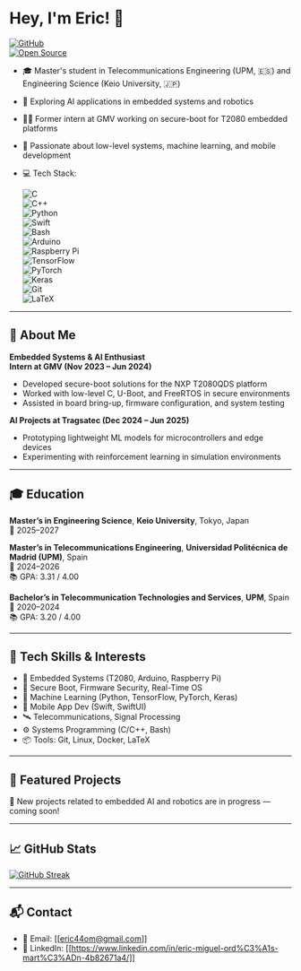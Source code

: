 # Hey, I'm Eric! 👋

[![GitHub](https://img.shields.io/badge/-EricMiguelOrdásMartín-black?style=flat-square&logo=github&logoColor=white)](https://github.com/[[tu_usuario]])  
[![Open Source](https://badgen.net/badge/Open%20Source/Contributor/green)]()

- 🎓 Master's student in Telecommunications Engineering (UPM, 🇪🇸) and Engineering Science (Keio University, 🇯🇵)
- 🤖 Exploring AI applications in embedded systems and robotics
- 👨‍💻 Former intern at GMV working on secure-boot for T2080 embedded platforms
- 🌱 Passionate about low-level systems, machine learning, and mobile development
- 💻 Tech Stack:

  ![C](https://img.shields.io/badge/-C-informational)  
  ![C++](https://img.shields.io/badge/-C++-blue)  
  ![Python](https://img.shields.io/badge/-Python-yellow)  
  ![Swift](https://img.shields.io/badge/-Swift-orange?logo=swift&logoColor=white)  
  ![Bash](https://img.shields.io/badge/-Bash-lightgrey)  
  ![Arduino](https://img.shields.io/badge/-Arduino-00979D?logo=arduino&logoColor=white)  
  ![Raspberry Pi](https://img.shields.io/badge/-RaspberryPi-C51A4A?logo=raspberry-pi&logoColor=white)  
  ![TensorFlow](https://img.shields.io/badge/-TensorFlow-FF6F00?logo=tensorflow&logoColor=white)  
  ![PyTorch](https://img.shields.io/badge/-PyTorch-EE4C2C?logo=pytorch&logoColor=white)  
  ![Keras](https://img.shields.io/badge/-Keras-D00000?logo=keras&logoColor=white)  
  ![Git](https://img.shields.io/badge/-Git-red)  
  ![LaTeX](https://img.shields.io/badge/-LaTeX-blue)

---

## 📌 About Me

**Embedded Systems & AI Enthusiast**  
**Intern at GMV (Nov 2023 – Jun 2024)**  
- Developed secure-boot solutions for the NXP T2080QDS platform
- Worked with low-level C, U-Boot, and FreeRTOS in secure environments
- Assisted in board bring-up, firmware configuration, and system testing

**AI Projects at Tragsatec (Dec 2024 – Jun 2025)**  
- Prototyping lightweight ML models for microcontrollers and edge devices
- Experimenting with reinforcement learning in simulation environments

---

## 🎓 Education

**Master’s in Engineering Science**, **Keio University**, Tokyo, Japan  
📍 2025–2027

**Master’s in Telecommunications Engineering**, **Universidad Politécnica de Madrid (UPM)**, Spain  
📍 2024–2026  
📚 GPA: 3.31 / 4.00

**Bachelor’s in Telecommunication Technologies and Services**, **UPM**, Spain  
📍 2020–2024  
📚 GPA: 3.20 / 4.00

---

## 🔧 Tech Skills & Interests

- 🧠 Embedded Systems (T2080, Arduino, Raspberry Pi)
- 🔐 Secure Boot, Firmware Security, Real-Time OS
- 🤖 Machine Learning (Python, TensorFlow, PyTorch, Keras)
- 📱 Mobile App Dev (Swift, SwiftUI)
- 🛰️ Telecommunications, Signal Processing
- ⚙️ Systems Programming (C/C++, Bash)
- 📦 Tools: Git, Linux, Docker, LaTeX

---

## 📌 Featured Projects

🚧 New projects related to embedded AI and robotics are in progress — coming soon!

---

## 📈 GitHub Stats

[![GitHub Streak](https://github-readme-streak-stats.herokuapp.com/?user=[[tu_usuario]]&theme=dark)](https://git.io/streak-stats)

---

## 📬 Contact

- 📧 Email: [[eric44om@gmail.com]]
- 🔗 LinkedIn: [[https://www.linkedin.com/in/eric-miguel-ord%C3%A1s-mart%C3%ADn-4b82671a4/]]
